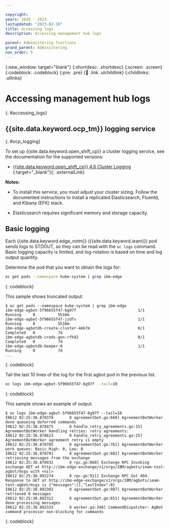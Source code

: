 ```yaml
---

copyright:
years: 2020 - 2023
lastupdated: "2023-02-18"
title: Accessing logs
description: Accessing management hub logs

parent: Administering functions
grand_parent: Administering
nav_order: 5
---
```


{:new_window: target="blank"}
{:shortdesc: .shortdesc}
{:screen: .screen}
{:codeblock: .codeblock}
{:pre: .pre}
{:child: .link .ulchildlink}
{:childlinks: .ullinks}

# Accessing management hub logs
{: #accessing_logs}

## {{site.data.keyword.ocp_tm}} logging service
{: #ocp_logging}

To set up {{site.data.keyword.open_shift_cp}} a cluster logging service, see the documentation for the supported versions:

* [{{site.data.keyword.open_shift_cp}} 4.6 Cluster Logging ](https://docs.openshift.com/container-platform/4.6/logging/cluster-logging.html){:target="_blank"}{: .externalLink}

**Notes:**

* To install this service, you must adjust your cluster sizing. Follow the documented instructions to install a replicated Elasticsearch, Fluentd, and Kibana (EFK) stack.

* Elasticsearch requires significant memory and storage capacity.

## Basic logging

Each {{site.data.keyword.edge_notm}} ({{site.data.keyword.ieam}}) pod sends logs to STDOUT, so they can be read with the `oc logs` command. Basic logging capacity is limited, and log-rotation is based on time and log output quantity.

Determine the pod that you want to obtain the logs for:

```bash
oc get pods --namespace kube-system | grep ibm-edge
```
{: codeblock}

This sample shows truncated output.

```text
$ oc get pods --namespace kube-system | grep ibm-edge
ibm-edge-agbot-5f96655f47-6g97f                           1/1     Running     0          5h16m
ibm-edge-agbot-5f96655f47-jzdfv                           1/1     Running     0          5h16m
ibm-edge-agbotdb-create-cluster-4mk7m                     0/1     Completed   0          7d
ibm-edge-agbotdb-creds-gen-rfhd2                          0/1     Completed   0          7d
ibm-edge-agbotdb-keeper-0                                 1/1     Running     0          7d
...
```
{: codeblock}

Tail the last 10 lines of the log for the first agbot pod in the previous list.

```bash
oc logs ibm-edge-agbot-5f96655f47-6g97f --tail=10
```
{: codeblock}

This sample shows an example of output.

```text
$ oc logs ibm-edge-agbot-5f96655f47-6g97f --tail=10
I0612 02:25:38.878379       8 agreementbot.go:660] AgreementBotWorker done queueing deferred commands
I0612 02:25:38.878475       8 handle_retry_agreements.go:15] AgreementBotWorker Handling retries: retry agreements:
I0612 02:25:38.878613       8 handle_retry_agreements.go:25] AgreementBotWorker agreement retry is empty
I0612 02:25:38.878705       8 agreementbot.go:761] AgreementBotWorker work queues: Basic High: 0, Low: 0
I0612 02:25:38.878791       8 agreementbot.go:602] AgreementBotWorker retrieving messages from the exchange
I0612 02:25:38.878932       8 rpc.go:860] Exchange RPC Invoking exchange GET at http://ibm-edge-exchange/v1/orgs/IBM/agbots/ieam-test-agbot/msgs with <nil>
I0612 02:25:38.892274       8 rpc.go:911] Exchange RPC Got 404. Response to GET at http://ibm-edge-exchange/v1/orgs/IBM/agbots/ieam-test-agbot/msgs is {"messages":[],"lastIndex":0}
I0612 02:25:38.892302       8 agreementbot.go:987] AgreementBotWorker retrieved 0 messages
I0612 02:25:38.892312       8 agreementbot.go:651] AgreementBotWorker done processing messages
I0612 02:25:38.892333       8 worker.go:348] CommandDispatcher: AgBot command processor non-blocking for commands
```
{: codeblock}
